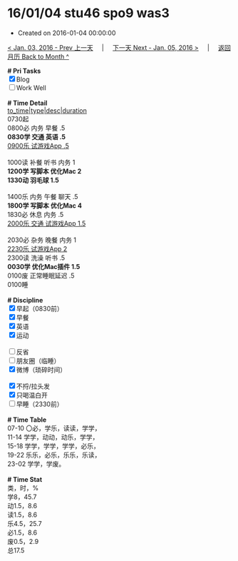 # 16/01/04 stu46 spo9 was3

- Created on 2016-01-04 00:00:00

[< Jan. 03, 2016 - Prev 上一天](/lifelogs/2016/01/d03.md) &nbsp; &nbsp; | &nbsp; &nbsp; [下一天 Next - Jan. 05, 2016 >](/lifelogs/2016/01/d05.md) &nbsp; &nbsp; |  &nbsp; &nbsp; [返回月历 Back to Month ^](/lifelogs/2016/01/index.md)
<br/><div><b># Pri Tasks</b></div><div><input checked="true" type="checkbox"/>Blog</div><div><input type="checkbox"/>Work Well</div><div><br/></div><div><b># Time Detail</b></div><div><u>to_time|type|desc|duration</u></div><div>0730起</div><div>0800必 内务 早餐 .5</div><div><b>0830学 交通 英语 .5</b></div><div><u>0900乐 试游戏App .5</u></div><div><br/></div><div>1000读 补餐 听书 内务 1</div><div><b>1200学 写脚本 优化Mac 2</b></div><div><b>1330动 羽毛球 1.5</b></div><div><br/></div><div>1400乐 内务 午餐 聊天 .5</div><div><b>1800学 写脚本 优化Mac 4</b></div><div>1830必 休息 内务 .5</div><div><u>2000乐 交通 试游戏App 1.5</u></div><div><br/></div><div>2030必 杂务 晚餐 内务 1</div><div><u>2230乐 试游戏App 2</u></div><div>2300读 洗澡 听书 .5</div><div><b>0030学 优化Mac插件 1.5</b></div><div>0100废 正常睡眠延迟 .5</div><div>0100睡</div><div><br/></div><div><b># Discipline</b></div><div><input checked="true" type="checkbox"/>早起（0830前）</div><div><input checked="true" type="checkbox"/>早餐</div><div><input checked="true" type="checkbox"/>英语</div><div><input checked="true" type="checkbox"/>运动</div><div><br/></div><div><input type="checkbox"/>反省</div><div><input type="checkbox"/>朋友圈（临睡）</div><div><input checked="true" type="checkbox"/>微博（琐碎时间）</div><div><br/></div><div><input checked="true" type="checkbox"/>不捋/拉头发</div><div><input checked="true" type="checkbox"/>只喝温白开</div><div><input type="checkbox"/>早睡（2330前）</div><div><br/></div><div><b># Time Table</b></div><div>07-10 〇必，学乐，读读，学学，</div><div>11-14 学学，动动，动乐，学学，</div><div>15-18 学学，学学，学学，必乐，</div><div>19-22 乐乐，必乐，乐乐，乐读，</div><div>23-02 学学，学废。</div><div><br/></div><div><b># Time Stat</b></div><div>类，时，%</div><div>学8，45.7</div><div>动1.5，8.6</div><div>读1.5，8.6</div><div>乐4.5，25.7</div><div>必1.5，8.6</div><div>废0.5，2.9</div><div>总17.5</div>
